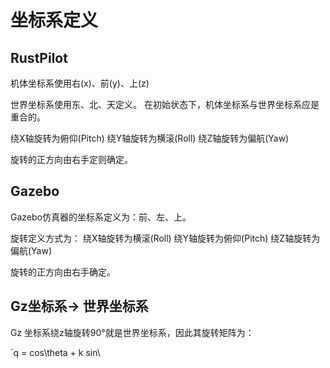 # 坐标系定义

## RustPilot 
机体坐标系使用右(x)、前(y)、上(z)

世界坐标系使用东、北、天定义。 在初始状态下，机体坐标系与世界坐标系应是重合的。

绕X轴旋转为俯仰(Pitch)
绕Y轴旋转为横滚(Roll)
绕Z轴旋转为偏航(Yaw)

旋转的正方向由右手定则确定。

## Gazebo

Gazebo仿真器的坐标系定义为：前、左、上。

旋转定义方式为：
绕X轴旋转为横滚(Roll)
绕Y轴旋转为俯仰(Pitch)
绕Z轴旋转为偏航(Yaw)

旋转的正方向由右手确定。

## Gz坐标系-> 世界坐标系

Gz 坐标系绕z轴旋转90°就是世界坐标系，因此其旋转矩阵为：

`q = cos\theta + k sin\


